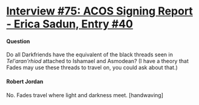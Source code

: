 # [Interview #75: ACOS Signing Report - Erica Sadun, Entry #40](https://www.theoryland.com/intvmain.php?i=75#40)

#### Question

Do all Darkfriends have the equivalent of the black threads seen in
*Tel'aran'rhiod*
attached to Ishamael and Asmodean? (I have a theory that Fades may use these threads to travel on, you could ask about that.)

#### Robert Jordan

No. Fades travel where light and darkness meet. [handwaving]

